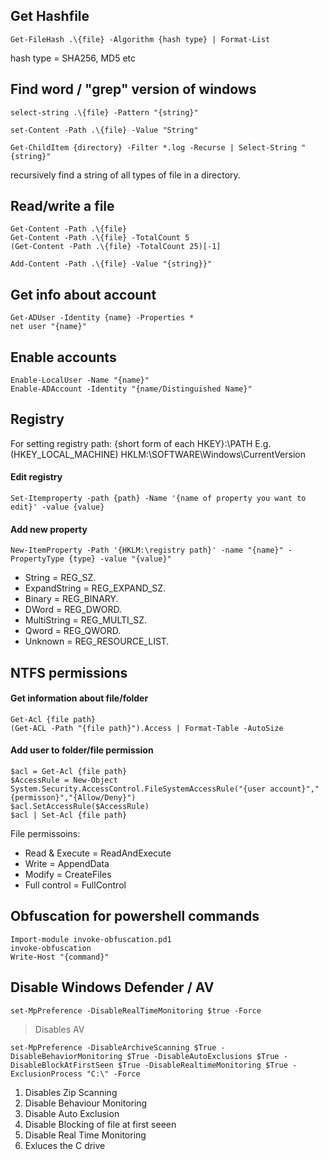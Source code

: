 ## Get Hashfile 
```
Get-FileHash .\{file} -Algorithm {hash type} | Format-List
```
hash type = SHA256, MD5 etc

## Find word / "grep" version of windows
```
select-string .\{file} -Pattern "{string}"

```

```
set-Content -Path .\{file} -Value "String"
```
```
Get-ChildItem {directory} -Filter *.log -Recurse | Select-String "{string}"
```
recursively find a string of all types of file in a directory. 

## Read/write a file 
```
Get-Content -Path .\{file}
Get-Content -Path .\{file} -TotalCount 5
(Get-Content -Path .\{file} -TotalCount 25)[-1]
```
```
Add-Content -Path .\{file} -Value "{string}}"
```

## Get info about account
```
Get-ADUser -Identity {name} -Properties *
net user "{name}"
```

## Enable accounts
```
Enable-LocalUser -Name "{name}"
Enable-ADAccount -Identity "{name/Distinguished Name}"
```

## Registry
For setting registry path: {short form of each HKEY}:\PATH
E.g. (HKEY_LOCAL_MACHINE) HKLM:\SOFTWARE\Windows\CurrentVersion
#### Edit registry 
```
Set-Itemproperty -path {path} -Name '{name of property you want to edit}' -value {value}
```
#### Add new property
```
New-ItemProperty -Path '{HKLM:\registry path}' -name "{name}" -PropertyType {type} -value "{value}" 
```
* String = REG_SZ.
* ExpandString = REG_EXPAND_SZ.
* Binary = REG_BINARY.
* DWord = REG_DWORD.
* MultiString = REG_MULTI_SZ.
* Qword = REG_QWORD.
* Unknown = REG_RESOURCE_LIST.

## NTFS permissions

#### Get information about file/folder
```
Get-Acl {file path}
(Get-ACL -Path "{file path}").Access | Format-Table -AutoSize
```

#### Add user to folder/file permission
```
$acl = Get-Acl {file path}
$AccessRule = New-Object System.Security.AccessControl.FileSystemAccessRule("{user account}","{permisson}","{Allow/Deny}")
$acl.SetAccessRule($AccessRule)
$acl | Set-Acl {file path}
```
File permissoins:
* Read & Execute = ReadAndExecute
* Write = AppendData
* Modify = CreateFiles
* Full control = FullControl

## Obfuscation for powershell commands
```
Import-module invoke-obfuscation.pd1
invoke-obfuscation
Write-Host "{command}" 
```

## Disable Windows Defender / AV
```
set-MpPreference -DisableRealTimeMonitoring $true -Force
```
> Disables AV
```
set-MpPreference -DisableArchiveScanning $True -DisableBehaviorMonitoring $True -DisableAutoExclusions $True -DisableBlockAtFirstSeen $True -DisableRealtimeMonitoring $True -ExclusionProcess "C:\" -Force
```
1. Disables Zip Scanning
2. Disable Behaviour Monitoring
3. Disable Auto Exclusion
4. Disable Blocking of file at first seeen
5. Disable Real Time Monitoring
6. Exluces the C drive 
